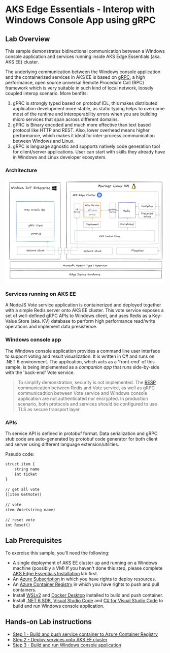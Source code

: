 # AKS Edge Essentials - Interop with Windows Console App using gRPC

## Lab Overview

This sample demonstrates bidirectional communication between a Windows console application and services running inside AKS Edge Essentials (aka. AKS EE) cluster.

The underlying communication between the Windows console application and the containerized services in AKS EE is based on [gRPC](https://grpc.io/), a high performance, open source universal Remote Procedure Call (RPC) framework which is very suitable in such kind of local network, loosely coupled interop scenario. More benfits:

1. gPRC is strongly typed based on protobuf IDL, this makes distributed application development more stable, as static typing helps to overcome most of the runtime and interoperability errors when you are building micro services that span across different domains. 
2. gPRC is Binary encoded and much more effective than text based protocol like HTTP and REST. Also, lower overhead means higher performance, which makes it ideal for inter-process communication between Windows and Linux. 
3. gRPC is language agnostic and supports natively code generation tool for client/server applications. User can start with skills they already have in Windows and Linux developer ecosystem. 

### Architecture

![](./img/architecture.png)

### Services running on AKS EE

A NodeJS Vote service application is containerized and deployed together with a simple Redis server onto AKS EE cluster. This vote service exposes a set of well-defined gRPC APIs to Windows client, and uses Redis as a Key-Value Store (aka. KV) database to perform high performance read/write operations and implement data presistence.

### Windows console app 

The Windows console application provides a command line user interface to support voting and result visualization. It is written in C# and runs on .NET 6 environment. The application, which acts as a 'front-end' of this sample, is being implemented as a *companion app* that runs side-by-side with the 'back-end' Vote service.

> To simplify demonstration, security is not implemented. The [RESP](https://redis.io/docs/reference/protocol-spec/) communication between Redis and Vote service, as well as gRPC communicadtion between Vote service and Windows console application are not authenticated nor encrypted. In production scenario, both protocols and services should be configured to use TLS as secure transport layer. 

### APIs

Th service API is defined in protobuf format. Data serialization and gRPC stub code are auto-generated by protobuf code generator for both client and server using different language  extension/utilities. 

Pseudo code:

```
struct item {
    string name
    int ticket
}

// get all vote
[]item GetVote()

// vote
item Vote(string name)

// reset vote
int Reset()
```

## Lab Prerequisites

To exercise this sample, you'll need the following:

* A single deployment of AKS EE cluster up and running on a Windows machine (possibly a VM) If you haven't done this step, please complete [AKS Edge Essentials Installation](../install/install.md) lab first.
* An [Azure Subscription](https://azure.microsoft.com/free/) in which you have rights to deploy resources.
* An [Azure Container Registry](https://docs.microsoft.com/en-us/azure/container-registry/container-registry-get-started-portal?tabs=azure-cli) in which you have rights to push and pull containers.
* Install [WSLv2](https://learn.microsoft.com/en-us/windows/wsl/install) and [Docker Desktop](https://www.docker.com/products/docker-desktop/) installed to build and push container.
* Install [.NET 6 SDK](https://dotnet.microsoft.com/en-us/download/dotnet/6.0), [Visual Studio Code](https://code.visualstudio.com/) and [C# for Visual Studio Code](https://marketplace.visualstudio.com/items?itemName=ms-dotnettools.csharp) to build and run Windows console application.

## Hands-on Lab instructions

- [Step 1 - Build and push service container to Azure Container Registry](./doc/01_build_and_push.md)
- [Step 2 - Deploy services onto AKS EE cluster](./doc/02_deploy.md)
- [Step 3 - Build and run Windows console application](./doc/03_win_app.md)
